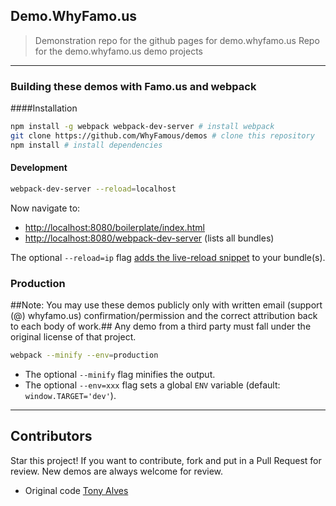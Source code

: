 ## Demo.WhyFamo.us

> Demonstration repo for the github pages for demo.whyfamo.us
> Repo for the demo.whyfamo.us demo projects

---
### Building these demos with Famo.us and webpack

####Installation

```bash
npm install -g webpack webpack-dev-server # install webpack
git clone https://github.com/WhyFamous/demos # clone this repository
npm install # install dependencies
```

#### Development

```bash
webpack-dev-server --reload=localhost
```

Now navigate to:

* [http://localhost:8080/boilerplate/index.html](http://localhost:8080/boilerplate/index.html)
* [http://localhost:8080/webpack-dev-server](http://localhost:8080/webpack-dev-server) (lists all bundles)

The optional `--reload=ip` flag [adds the live-reload snippet](https://github.com/markmarijnissen/webpack-reload-plugin) to your bundle(s).


### Production
##Note: You may use these demos publicly only with written email (support (@) whyfamo.us) confirmation/permission and the correct attribution back to each body of work.## Any demo from a third party must fall under the original license of that project.

```bash
webpack --minify --env=production
```

* The optional `--minify` flag minifies the output.
* The optional `--env=xxx` flag sets a global `ENV` variable (default: `window.TARGET='dev'`).

---

## Contributors

Star this project!
If you want to contribute, fork and put in a Pull Request for review.  New demos are always welcome for review.

* Original code  [Tony Alves](https://github.com/talves/)
